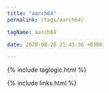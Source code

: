 ```yaml
---
title: "aarch64"
permalink: /tags/aarch64/

tagName: aarch64

date: 2020-08-28 21:43:36 +0300

---
```


{% include taglogic.html %}

{% include links.html %}
